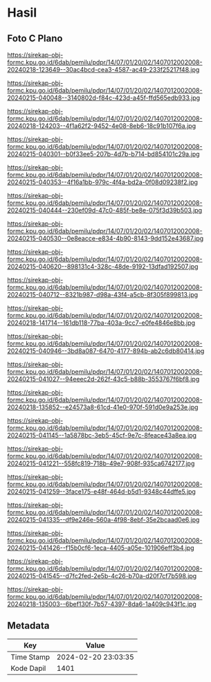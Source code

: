 # Hasil

## Foto C Plano

https://sirekap-obj-formc.kpu.go.id/6dab/pemilu/pdpr/14/07/01/20/02/1407012002008-20240218-123649--30ac4bcd-cea3-4587-ac49-233f25217f48.jpg

https://sirekap-obj-formc.kpu.go.id/6dab/pemilu/pdpr/14/07/01/20/02/1407012002008-20240215-040048--3140802d-f84c-423d-a45f-ffd565edb933.jpg

https://sirekap-obj-formc.kpu.go.id/6dab/pemilu/pdpr/14/07/01/20/02/1407012002008-20240218-124203--4f1a62f2-9452-4e08-8eb6-18c91b107f6a.jpg

https://sirekap-obj-formc.kpu.go.id/6dab/pemilu/pdpr/14/07/01/20/02/1407012002008-20240215-040301--b0f33ee5-207b-4d7b-b714-bd854101c29a.jpg

https://sirekap-obj-formc.kpu.go.id/6dab/pemilu/pdpr/14/07/01/20/02/1407012002008-20240215-040353--4f16a1bb-979c-4f4a-bd2a-0f08d09238f2.jpg

https://sirekap-obj-formc.kpu.go.id/6dab/pemilu/pdpr/14/07/01/20/02/1407012002008-20240215-040444--230ef09d-47c0-485f-be8e-075f3d39b503.jpg

https://sirekap-obj-formc.kpu.go.id/6dab/pemilu/pdpr/14/07/01/20/02/1407012002008-20240215-040530--0e8eacce-e834-4b90-8143-9dd152e43687.jpg

https://sirekap-obj-formc.kpu.go.id/6dab/pemilu/pdpr/14/07/01/20/02/1407012002008-20240215-040620--898131c4-328c-48de-9192-13dfad192507.jpg

https://sirekap-obj-formc.kpu.go.id/6dab/pemilu/pdpr/14/07/01/20/02/1407012002008-20240215-040712--8321b987-d98a-43f4-a5cb-8f305f899813.jpg

https://sirekap-obj-formc.kpu.go.id/6dab/pemilu/pdpr/14/07/01/20/02/1407012002008-20240218-141714--161db118-77ba-403a-9cc7-e0fe4846e8bb.jpg

https://sirekap-obj-formc.kpu.go.id/6dab/pemilu/pdpr/14/07/01/20/02/1407012002008-20240215-040946--3bd8a087-6470-4177-894b-ab2c6db80414.jpg

https://sirekap-obj-formc.kpu.go.id/6dab/pemilu/pdpr/14/07/01/20/02/1407012002008-20240215-041027--94eeec2d-262f-43c5-b88b-3553767f6bf8.jpg

https://sirekap-obj-formc.kpu.go.id/6dab/pemilu/pdpr/14/07/01/20/02/1407012002008-20240218-135852--e24573a8-61cd-41e0-970f-591d0e9a253e.jpg

https://sirekap-obj-formc.kpu.go.id/6dab/pemilu/pdpr/14/07/01/20/02/1407012002008-20240215-041145--1a5878bc-3eb5-45cf-9e7c-8feace43a8ea.jpg

https://sirekap-obj-formc.kpu.go.id/6dab/pemilu/pdpr/14/07/01/20/02/1407012002008-20240215-041221--558fc819-718b-49e7-908f-935ca6742177.jpg

https://sirekap-obj-formc.kpu.go.id/6dab/pemilu/pdpr/14/07/01/20/02/1407012002008-20240215-041259--3face175-e48f-464d-b5d1-9348c44dffe5.jpg

https://sirekap-obj-formc.kpu.go.id/6dab/pemilu/pdpr/14/07/01/20/02/1407012002008-20240215-041335--df9e246e-560a-4f98-8ebf-35e2bcaad0e6.jpg

https://sirekap-obj-formc.kpu.go.id/6dab/pemilu/pdpr/14/07/01/20/02/1407012002008-20240215-041426--f15b0cf6-1eca-4405-a05e-101906eff3b4.jpg

https://sirekap-obj-formc.kpu.go.id/6dab/pemilu/pdpr/14/07/01/20/02/1407012002008-20240215-041545--d7fc2fed-2e5b-4c26-b70a-d20f7cf7b598.jpg

https://sirekap-obj-formc.kpu.go.id/6dab/pemilu/pdpr/14/07/01/20/02/1407012002008-20240218-135003--6bef130f-7b57-4397-8da6-1a409c943f1c.jpg


## Metadata

| Key        | Value               |
| ---------- | ------------------- |
| Time Stamp | 2024-02-20 23:03:35 |
| Kode Dapil | 1401                |



